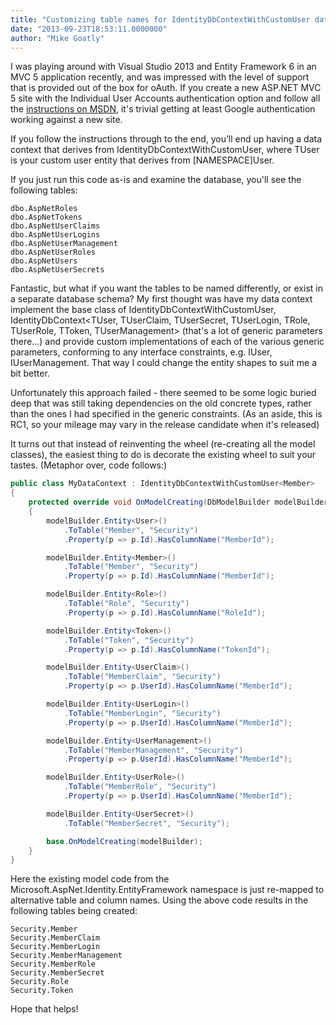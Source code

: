 ```yaml
---
title: "Customizing table names for IdentityDbContextWithCustomUser data contexts"
date: "2013-09-23T18:53:11.0000000"
author: "Mike Goatly"
---
```

I was playing around with Visual Studio 2013 and Entity Framework 6 in an MVC 5 application recently\, and was impressed with the level of support that is provided out of the box for oAuth\. If you create a new ASP\.NET MVC 5 site with the Individual User Accounts authentication option and follow all the [instructions on MSDN](http://go.microsoft.com/fwlink/?LinkId=301864)\, it's trivial getting at least Google authentication working against a new site\.  

If you follow the instructions through to the end\, you’ll end up having a data context that derives from IdentityDbContextWithCustomUser<TUser>\, where TUser is your custom user entity that derives from \[NAMESPACE\]User\.  

If you just run this code as\-is and examine the database\, you'll see the following tables: 

```
dbo.AspNetRoles 
dbo.AspNetTokens 
dbo.AspNetUserClaims 
dbo.AspNetUserLogins 
dbo.AspNetUserManagement 
dbo.AspNetUserRoles 
dbo.AspNetUsers 
dbo.AspNetUserSecrets
```
Fantastic\, but what if you want the tables to be named differently\, or exist in a separate database schema? My first thought was have my data context implement the base class of IdentityDbContextWithCustomUser\, IdentityDbContext<TUser\, TUserClaim\, TUserSecret\, TUserLogin\, TRole\, TUserRole\, TToken\, TUserManagement> \(that's a lot of generic parameters there…\) and provide custom implementations of each of the various generic parameters\, conforming to any interface constraints\, e\.g\. IUser\, IUserManagement\. That way I could change the entity shapes to suit me a bit better\. 

Unfortunately this approach failed \- there seemed to be some logic buried deep that was still taking dependencies on the old concrete types\, rather than the ones I had specified in the generic constraints\. \(As an aside\, this is RC1\, so your mileage may vary in the release candidate when it's released\) 

It turns out that instead of reinventing the wheel \(re\-creating all the model classes\)\, the easiest thing to do is decorate the existing wheel to suit your tastes\. \(Metaphor over\, code follows:\) 

``` csharp
public class MyDataContext : IdentityDbContextWithCustomUser<Member>
{
    protected override void OnModelCreating(DbModelBuilder modelBuilder)
    {
        modelBuilder.Entity<User>()
            .ToTable("Member", "Security")
            .Property(p => p.Id).HasColumnName("MemberId");

        modelBuilder.Entity<Member>()
            .ToTable("Member", "Security")
            .Property(p => p.Id).HasColumnName("MemberId");

        modelBuilder.Entity<Role>()
            .ToTable("Role", "Security")
            .Property(p => p.Id).HasColumnName("RoleId");

        modelBuilder.Entity<Token>()
            .ToTable("Token", "Security")
            .Property(p => p.Id).HasColumnName("TokenId");

        modelBuilder.Entity<UserClaim>()
            .ToTable("MemberClaim", "Security")
            .Property(p => p.UserId).HasColumnName("MemberId");

        modelBuilder.Entity<UserLogin>()
            .ToTable("MemberLogin", "Security")
            .Property(p => p.UserId).HasColumnName("MemberId");

        modelBuilder.Entity<UserManagement>()
            .ToTable("MemberManagement", "Security")
            .Property(p => p.UserId).HasColumnName("MemberId");

        modelBuilder.Entity<UserRole>()
            .ToTable("MemberRole", "Security")
            .Property(p => p.UserId).HasColumnName("MemberId");

        modelBuilder.Entity<UserSecret>()
            .ToTable("MemberSecret", "Security");

        base.OnModelCreating(modelBuilder);
    }
}
```
Here the existing model code from the Microsoft\.AspNet\.Identity\.EntityFramework namespace is just re\-mapped to alternative table and column names\. Using the above code results in the following tables being created: 

```
Security.Member
Security.MemberClaim
Security.MemberLogin
Security.MemberManagement
Security.MemberRole
Security.MemberSecret
Security.Role
Security.Token
```
Hope that helps\! 

